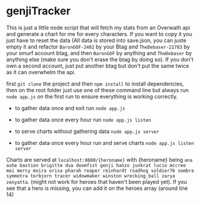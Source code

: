 # genjiTracker

This is just a little node script that will fetch my stats from an Overwath api and generate a chart for me for every characters. If you want to copy it you just have to reset the data (All data is stored into save.json, you can juste empty it and refactor `BaronGOF-2402` by your Btag and `TheDebaser-21783` by your smurf account btag, and then `BaronGOF` by anything and `TheDebaser` by anything else (make sure you don't erase the btag by doing so).
If you don't own a second account, just put another btag but don't put the same twice as it can overwhelm the api.

first `git clone` the project and then `npm install` to install dependencies, then on the root folder just use one of these command line but always run `node app.js` on the first run to ensure everything is working correctly.

* to gather data once and exit run 
    `node app.js`

* to gather data once every hour run
    `node app.js listen`

* to serve charts without gathering data
    `node app.js server`

* to gather data once every hour run and serve charts 
    `node app.js listen server`
    
Charts are served at `localhost:8080/{heroname}` with {heroname} being `ana ashe bastion brigitte dva doomfist genji hanzo junkrat lucio mccree mei mercy moira orisa pharah reaper reinhardt roadhog soldier76 sombra symmetra torbjorn tracer widowmaker winston wrecking_ball zarya zenyatta`. (might not work for heroes that haven't been played yet). If you see that a hero is missing, you can add it on the heroes array (around line 14)

